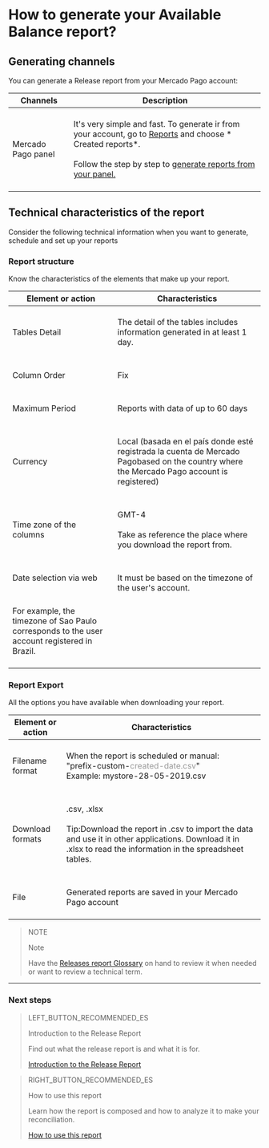 # How to generate your Available Balance report?


## Generating channels

You can generate a Release report from your Mercado Pago account:

| Channels | Description |
| ------- | ----------- |
| Mercado Pago panel | <br/>It's very simple and fast. To generate ir from your account, go to [Reports](https://www.mercadopago[FAKER][URL][DOMAIN]/movements) and choose * Created reports*.<br/><br/>Follow the step by step to [generate reports from your panel.](https://www.mercadopago[FAKER][URL][DOMAIN]/developers/es/guides/manage-account/reports/released-money/panel/)<br/><br/> |

## Technical characteristics of the report

Consider the following technical information when you want to generate, schedule and set up your reports


### Report structure

Know the characteristics of the elements that make up your report.


| Element or action | Characteristics |
| ------------ |	--------    |
| Tables Detail | <br/>The detail of the tables includes information generated in at least 1 day. <br/> <br/>  |
| Column Order |<br/> Fix <br/> <br/> |
| Maximum Period | <br/> Reports with data of up to 60 days <br/> <br/> |
| Currency | <br/> Local (basada en el país donde esté registrada la cuenta de Mercado Pagobased on the country where the Mercado Pago account is registered) <br/> <br/> |
| Time zone of the columns | <br/> GMT-4 <br/> <br/> Take as reference the place where you download the report from. <br/> <br/> |
| Date selection via web | <br/> It must be based on the timezone of the user's account.
 <br/>For example, the timezone of Sao Paulo corresponds to the user account registered in Brazil. <br/> <br/> |


### Report Export

All the options you have available when downloading your report.

| Element or action | Characteristics |
| ------------ |	--------    |
| Filename format | <br/>When the report is scheduled or manual:<br/> "prefix-custom-<span style='color:#999999;'>created-date.csv</span>" <br/> Example:  mystore-28-05-2019.csv <br/><br/> |
| Download formats | <br/>.csv, .xlsx <br/><br/>Tip:Download the report in .csv to import the data and use it in other applications. Download it in .xlsx to read the information in the spreadsheet tables.<br/><br/> |
| File | <br/>Generated reports are saved in your Mercado Pago account<br/><br/> |


> NOTE
>
> Note
>
> Have the [Releases report Glossary](https://www.mercadopago[FAKER][URL][DOMAIN]/developers/es/guides/manage-account/reports/released-money/glossary/) on hand to review it when needed or want to review a technical term.


<hr/>

### Next steps

> LEFT_BUTTON_RECOMMENDED_ES
>
> Introduction to the Release Report 
>
> Find out what the release report is and what it is for.
>
> [Introduction to the Release Report](https://www.mercadopago[FAKER][URL][DOMAIN]/developers/es/guides/manage-account/reports/released-money/introduction/)

> RIGHT_BUTTON_RECOMMENDED_ES
>
> How to use this report
>
> Learn how the report is composed and how to analyze it to make your reconciliation. 
>
> [How to use this report](https://www.mercadopago[FAKER][URL][DOMAIN]/developers/es/guides/manage-account/reports/released-money/how-to-use/)
